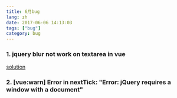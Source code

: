 ```yaml
---
title: 6月bug
lang: zh
date: 2017-06-06 14:13:03
tags: ["bug"]
category: bug
---
```



### 1. jquery blur not work on textarea in vue
[solution](https://stackoverflow.com/questions/15054753/textarea-not-responding-to-blur-with-jquery)

### 2. [vue:warn] Error in nextTick: "Error: jQuery requires a window with a document"

